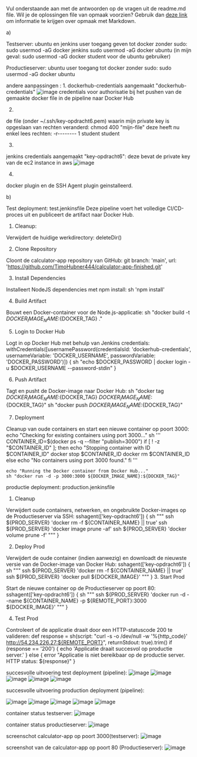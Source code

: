 Vul onderstaande aan met de antwoorden op de vragen uit de readme.md file. Wil je de oplossingen file van opmaak voorzien? Gebruik dan [deze link](https://github.com/adam-p/markdown-here/wiki/Markdown-Cheatsheet) om informatie te krijgen over
opmaak met Markdown.

a)

Testserver:
  ubuntu en jenkins user toegang geven tot docker zonder sudo:
    sudo usermod -aG docker jenkins
    sudo usermod -aG docker ubuntu (in mijn geval: sudo usermod -aG docker student voor de ubuntu gebruiker)
    
Productieserver:
  ubuntu user toegang tot docker zonder sudo:
    sudo usermod -aG docker ubuntu


andere aanpassingen :
  1.
  dockerhub-credentials aangemaakt "dockerhub-credentials"
  ![image](https://github.com/user-attachments/assets/7a28cd22-8b04-4738-863d-f3f651856c4a)
  credentials voor authorisatie bij het pushen van de gemaakte docker file in de pipeline naar Docker Hub

  2.
  de file (onder ~/.ssh/key-opdracht6.pem) waarin mijn private key is opgeslaan van rechten veranderd:
  chmod 400 "mijn-file" deze heeft nu enkel lees rechten: -r-------- 1 student student 

  3.
  jenkins credentials aangemaakt "key-opdracht6":
    deze bevat de private key van de ec2 instance in aws
    ![image](https://github.com/user-attachments/assets/b7e327b9-92f6-46dc-a619-f95fcab8d203)

  4.
  docker plugin en de SSH Agent plugin geinstalleerd.


b)


Test deployment: test.jenkinsfile
Deze pipeline voert het volledige CI/CD-proces uit en publiceert de artifact naar Docker Hub. 

1. Cleanup:

  Verwijdert de huidige werkdirectory:
  deleteDir()

  
2. Clone Repository

  Cloont de calculator-app repository van GitHub:
  git branch: 'main', url: 'https://github.com/TimoHubner444/calculator-app-finished.git'

  
3. Install Dependencies

  Installeert NodeJS dependencies met npm install:
  sh 'npm install'

  
4. Build Artifact

  Bouwt een Docker-container voor de Node.js-applicatie:
  sh "docker build -t ${DOCKER_IMAGE_NAME}:${DOCKER_TAG} ."

  
5. Login to Docker Hub

  Logt in op Docker Hub met behulp van Jenkins credentials:
  withCredentials([usernamePassword(credentialsId: 'dockerhub-credentials', usernameVariable: 'DOCKER_USERNAME', passwordVariable: 'DOCKER_PASSWORD')]) {
      sh "echo $DOCKER_PASSWORD | docker login -u $DOCKER_USERNAME --password-stdin"
  }

  
6. Push Artifact

  Tagt en pusht de Docker-image naar Docker Hub:
  sh "docker tag ${DOCKER_IMAGE_NAME}:${DOCKER_TAG} ${DOCKER_IMAGE_NAME}:${DOCKER_TAG}"
  sh "docker push ${DOCKER_IMAGE_NAME}:${DOCKER_TAG}"
  
7. Deployment

  Cleanup van oude containers en start een nieuwe container op poort 3000:
    echo "Checking for existing containers using port 3000..."
    sh '''
        CONTAINER_ID=$(docker ps -q --filter "publish=3000")
        if [ ! -z "$CONTAINER_ID" ]; then
            echo "Stopping container with ID $CONTAINER_ID"
            docker stop $CONTAINER_ID
            docker rm $CONTAINER_ID
        else
            echo "No containers using port 3000 found."
        fi
    '''
    
    
    echo "Running the Docker container from Docker Hub..."
    sh "docker run -d -p 3000:3000 ${DOCKER_IMAGE_NAME}:${DOCKER_TAG}"



productie deployment: production.jenkinsfile

1. Cleanup

  Verwijdert oude containers, netwerken, en ongebruikte Docker-images op de Productieserver via SSH:
  sshagent(['key-opdracht6']) {
      sh """
          ssh ${PROD_SERVER} 'docker rm -f ${CONTAINER_NAME} || true'
          ssh ${PROD_SERVER} 'docker image prune -af'
          ssh ${PROD_SERVER} 'docker volume prune -f'
      """
  }


2. Deploy Prod

Verwijdert de oude container (indien aanwezig) en downloadt de nieuwste versie van de Docker-image van Docker Hub:
  sshagent(['key-opdracht6']) {
      sh """
          ssh ${PROD_SERVER} 'docker rm -f ${CONTAINER_NAME} || true'
          ssh ${PROD_SERVER} 'docker pull ${DOCKER_IMAGE}'
      """
  }
3. Start Prod

Start de nieuwe container op de Productieserver op poort 80:
  sshagent(['key-opdracht6']) {
      sh """
          ssh ${PROD_SERVER} 'docker run -d --name ${CONTAINER_NAME} -p ${REMOTE_PORT}:3000 ${DOCKER_IMAGE}'
      """
  }
  
4. Test Prod

Controleert of de applicatie draait door een HTTP-statuscode 200 te valideren:
  def response = sh(script: "curl -s -o /dev/null -w '%{http_code}' http://54.234.226.27:${REMOTE_PORT}", returnStdout: true).trim()
  if (response == '200') {
      echo 'Applicatie draait succesvol op productie server.'
  } else {
      error "Applicatie is niet bereikbaar op de productie server. HTTP status: ${response}"
  }




succesvolle uitvoering test deployment (pipeline):
![image](https://github.com/user-attachments/assets/7d6a5d9b-64a9-4910-8f4d-42d050f99573)
![image](https://github.com/user-attachments/assets/4b57ed64-487a-4271-89f8-8bbc846246c2)
![image](https://github.com/user-attachments/assets/7cfcea1f-ce54-49cf-aff6-9f0ccdee2290)
![image](https://github.com/user-attachments/assets/2d99f971-8ecb-426e-87cf-0f94c811f6c8)
![image](https://github.com/user-attachments/assets/97778c09-4850-47fd-9a15-fd13fdc89729)



succesvolle uitvoering production deployment (pipeline):

![image](https://github.com/user-attachments/assets/1caf4e99-4dd6-4867-8d1b-ade16838861e)
![image](https://github.com/user-attachments/assets/ba47b239-4305-4688-b9cc-f0745f2e41b7)
![image](https://github.com/user-attachments/assets/ce62079c-dba5-46bb-b7e4-008b88d68296)
![image](https://github.com/user-attachments/assets/55fbacb4-1615-43b1-a259-35b856478303)
![image](https://github.com/user-attachments/assets/1f80c62d-8702-4ce9-8a83-0f9dbab4d864)






container status testserver:
![image](https://github.com/user-attachments/assets/074e0c66-473c-4ebb-aa93-c48dc8c42928)



container status productieserver:
![image](https://github.com/user-attachments/assets/f85497eb-d3c2-4e13-bc66-14f6d4335f59)


screenschot calculator-app op poort 3000(testserver):
![image](https://github.com/user-attachments/assets/acbce384-ac45-41fe-98b5-2b4c73456866)



screenshot van de calculator-app op poort 80 (Productieserver):
![image](https://github.com/user-attachments/assets/c818d4b0-6b56-4072-92ad-9bb83e697aac)

